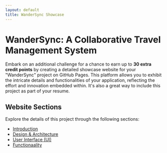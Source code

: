 ```yaml
---
layout: default
title: WanderSync Showcase
---
```


# WanderSync: A Collaborative Travel Management System

Embark on an additional challenge for a chance to earn up to **30 extra credit points** by creating a detailed showcase website for your "WanderSync" project on GitHub Pages. This platform allows you to exhibit the intricate details and functionalities of your application, reflecting the effort and innovation embedded within. It's also a great way to include this project as part of your resume.

## Website Sections

Explore the details of this project through the following sections:

- [Introduction](introduction.md)
- [Design & Architecture](design_architecture.md)
- [User Interface (UI)](ui.md)
- [Functionaality](Functionality.md)
